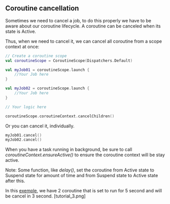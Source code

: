 ## Coroutine cancellation

Sometimes we need to cancel a job, to do this properly we have to be aware about
our coroutine lifecycle. A coroutine can be canceled when its state is Active.

Thus, when we need to cancel it, we can cancel all coroutine from a scope context at once:
```kotlin
// Create a coroutine scope
val coroutineScope = CoroutineScope(Dispatchers.Default)

val myJob01 = coroutineScope.launch {
    //Your Job here
}

val myJob02 = coroutineScope.launch {
    //Your Job here
}

// Your logic here

coroutineScope.coroutineContext.cancelChildren()
```
Or you can cancel it, individually.
```kotlin
myJob01.cancel()
myJob02.cancel()
```

When you have a task running in background, be sure to call *coroutineContext.ensureActive()* to ensure the coroutine 
context will be stay active.

Note: Some function, like *delay()*, set the coroutine from Active state to Suspend state for amount of time and from
Suspend state to Active state after this.

In this [exemple](), we have 2 coroutine that is set to run for 5 second and will be cancel in 3 second.
[tutorial_3.png]